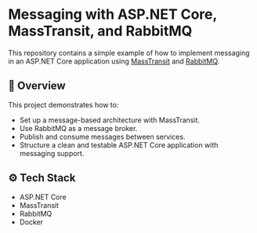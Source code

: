 # Messaging with ASP.NET Core, MassTransit, and RabbitMQ

This repository contains a simple example of how to implement messaging in an ASP.NET Core application using [MassTransit](https://masstransit.io/) and [RabbitMQ](https://www.rabbitmq.com/).

## 📌 Overview

This project demonstrates how to:

- Set up a message-based architecture with MassTransit.
- Use RabbitMQ as a message broker.
- Publish and consume messages between services.
- Structure a clean and testable ASP.NET Core application with messaging support.

## ⚙️ Tech Stack

- ASP.NET Core
- MassTransit
- RabbitMQ
- Docker